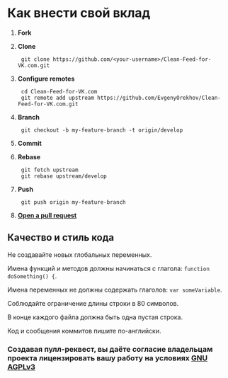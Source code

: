 <!-- markdownlint-disable line-length first-line-h1 -->

<!--lint disable list-item-content-indent-->

# Как внести свой вклад

1. **Fork**
2. **Clone**

        git clone https://github.com/<your-username>/Clean-Feed-for-VK.com.git
3. **Configure remotes**

        cd Clean-Feed-for-VK.com
        git remote add upstream https://github.com/EvgenyOrekhov/Clean-Feed-for-VK.com.git
4. **Branch**

        git checkout -b my-feature-branch -t origin/develop
5. **Commit**
6. **Rebase**

        git fetch upstream
        git rebase upstream/develop
7. **Push**

        git push origin my-feature-branch
8. **[Open a pull request](https://help.github.com/articles/using-pull-requests/ "Using pull requests · GitHub Help")**

## Качество и стиль кода

Не создавайте новых глобальных переменных.

Имена функций и методов должны начинаться с глагола: `function doSomething() {`.

Имена переменных не должны содержать глаголов: `var someVariable`.

Соблюдайте ограничение длины строки в 80 символов.

В конце каждого файла должна быть одна пустая строка.

Код и сообщения коммитов пишите по-английски.

### Создавая пулл-реквест, вы даёте согласие владельцам проекта лицензировать вашу работу на условиях [GNU AGPLv3](LICENSE)
